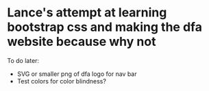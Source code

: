 # Lance's attempt at learning bootstrap css and making the dfa website because why not

To do later:
- SVG or smaller png of dfa logo for nav bar
- Test colors for color blindness?